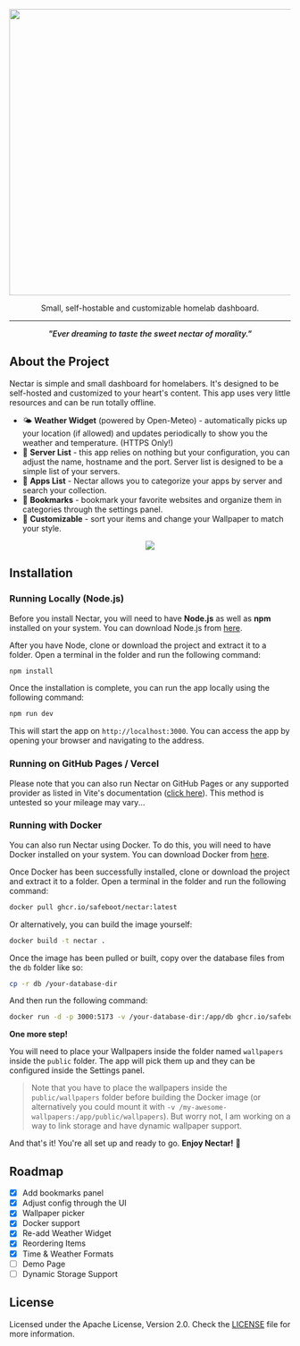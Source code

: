 <p align="center">
   <img src="public/logo_full.png" width="512px">
</p>

<p align="center">
   Small, self-hostable and customizable homelab dashboard.
</p>

---

<p align="center" style="font-style: italic; font-weight: 600">"Ever dreaming to taste the sweet nectar of morality."</p>

## About the Project
Nectar is simple and small dashboard for homelabers. It's designed to be self-hosted and customized to your heart's content. This app uses very little resources and can be run totally offline.

- 🌤️ **Weather Widget** (powered by Open-Meteo) - automatically picks up your location (if allowed) and updates periodically to show you the weather and temperature. (HTTPS Only!)
- 💽 **Server List** - this app relies on nothing but your configuration, you can adjust the name, hostname and the port. Server list is designed to be a simple list of your servers.
- 🥪 **Apps List** - Nectar allows you to categorize your apps by server and search your collection.
- 📌 **Bookmarks** - bookmark your favorite websites and organize them in categories through the settings panel.
- 🎨 **Customizable** - sort your items and change your Wallpaper to match your style.

<p align="center">
   <img src=".github/preview.png">
</p>

## Installation
### Running Locally (Node.js)
Before you install Nectar, you will need to have **Node.js** as well as **npm** installed on your system. You can download Node.js from [here](https://nodejs.org/en/download/).

After you have Node, clone or download the project and extract it to a folder. Open a terminal in the folder and run the following command:

```bash
npm install
```

Once the installation is complete, you can run the app locally using the following command:

```bash
npm run dev
```

This will start the app on `http://localhost:3000`. You can access the app by opening your browser and navigating to the address.

### Running on GitHub Pages / Vercel
Please note that you can also run Nectar on GitHub Pages or any supported provider as listed in Vite's documentation ([click here](https://vitejs.dev/guide/static-deploy.html)). This method is untested so your mileage may vary...

### Running with Docker
You can also run Nectar using Docker. To do this, you will need to have Docker installed on your system. You can download Docker from [here](https://www.docker.com/).

Once Docker has been successfully installed, clone or download the project and extract it to a folder. Open a terminal in the folder and run the following command:

```bash
docker pull ghcr.io/safeboot/nectar:latest
```

Or alternatively, you can build the image yourself:
```bash
docker build -t nectar .
```

Once the image has been pulled or built, copy over the database files from the `db` folder like so:
```bash
cp -r db /your-database-dir
```

And then run the following command:
```bash
docker run -d -p 3000:5173 -v /your-database-dir:/app/db ghcr.io/safeboot/nectar:latest
```

**One more step!**

You will need to place your Wallpapers inside the folder named `wallpapers` inside the `public` folder. The app will pick them up and they can be configured inside the Settings panel.

> Note that you have to place the wallpapers inside the `public/wallpapers` folder before building the Docker image (or alternatively you could mount it with `-v /my-awesome-wallpapers:/app/public/wallpapers`). But worry not, I am working on a way to link storage and have dynamic wallpaper support.

And that's it! You're all set up and ready to go. **Enjoy Nectar!** 🎉

## Roadmap
- [x] Add bookmarks panel
- [x] Adjust config through the UI
- [x] Wallpaper picker
- [x] Docker support
- [x] Re-add Weather Widget
- [x] Reordering Items
- [x] Time & Weather Formats
- [ ] Demo Page
- [ ] Dynamic Storage Support

## License
Licensed under the Apache License, Version 2.0. Check the [LICENSE](LICENSE.md) file for more information.

